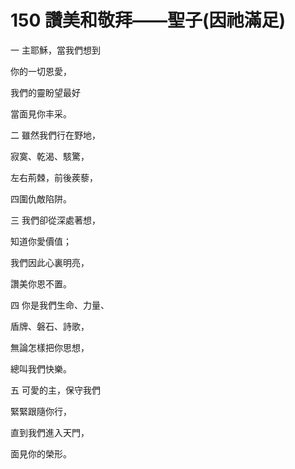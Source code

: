 # 150 讚美和敬拜——聖子(因祂滿足)

一 主耶穌，當我們想到

你的一切恩愛，

我們的靈盼望最好

當面見你丰采。

二 雖然我們行在野地，

寂寞、乾渴、駭驚，

左右荊棘，前後蒺藜，

四圍仇敵陷阱。

三 我們卻從深處著想，

知道你愛價值；

我們因此心裏明亮，

讚美你恩不置。

四 你是我們生命、力量、

盾牌、磐石、詩歌，

無論怎樣把你思想，

總叫我們快樂。

五 可愛的主，保守我們

緊緊跟隨你行，

直到我們進入天門，

面見你的榮形。

